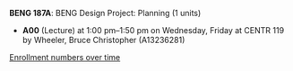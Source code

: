 **BENG 187A**: BENG Design Project: Planning (1 units)

- **A00** (Lecture) at 1:00 pm–1:50 pm on Wednesday, Friday at CENTR 119 by Wheeler, Bruce Christopher (A13236281)

[Enrollment numbers over time](./BENG187A.tsv)
